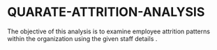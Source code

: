 # QUARATE-ATTRITION-ANALYSIS
The objective of this analysis is to examine employee attrition patterns within the organization using the given staff details .
